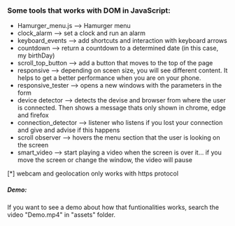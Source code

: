 ### Some tools that works with DOM in JavaScript:
* Hamurger_menu.js --> Hamurger menu 
* clock_alarm --> set a clock and run an alarm
* keyboard_events --> add shortcuts and interaction with keyboard arrows
* countdown --> return a countdown to a determined date (in this case, my birthDay)
* scroll_top_button --> add a button that moves to the top of the page 
* responsive --> depending on sceen size, you will see different content. It helps to get a better performance when you are on your phone.
* responsive_tester --> opens a new windows with the parameters in the form
* device detector --> detects the devise and browser from where the user is connected. Then shows a message thats only shown in chrome, edge and firefox 
* connection_detector --> listener who listens if you lost your connection and give and advise if this happens  
* scroll observer --> hovers the menu section that the user is looking on the screen
* smart_video --> start playing a video when the screen is over it... if you move the screen or change the window, the video will pause

[*] webcam and geolocation only works with https protocol


##### Demo:
If you want to see a demo about how that funtionalities works, search the video "Demo.mp4" in "assets" folder.